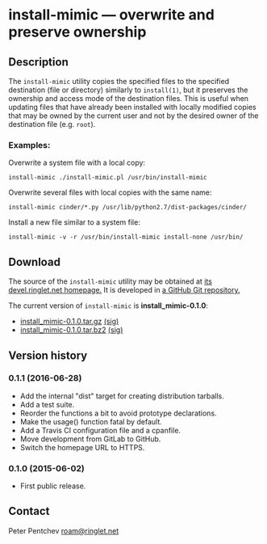 # install-mimic &mdash; overwrite and preserve ownership

## Description

The `install-mimic` utility copies the specified files to the specified
destination (file or directory) similarly to `install(1)`, but it preserves
the ownership and access mode of the destination files.  This is useful when
updating files that have already been installed with locally modified copies
that may be owned by the current user and not by the desired owner of the
destination file (e.g. `root`).

### Examples:

Overwrite a system file with a local copy:

	install-mimic ./install-mimic.pl /usr/bin/install-mimic

Overwrite several files with local copies with the same name:

	install-mimic cinder/*.py /usr/lib/python2.7/dist-packages/cinder/

Install a new file similar to a system file:

	install-mimic -v -r /usr/bin/install-mimic install-none /usr/bin/

## Download

The source of the `install-mimic` utility may be obtained at
[its devel.ringlet.net homepage.][devel]  It is developed in
[a GitHub Git repository.][github]

The current version of `install-mimic` is **install_mimic-0.1.0**:

- [install_mimic-0.1.0.tar.gz][im-0.1.0.tar.gz] [(sig)][im-0.1.0.tar.gz.asc]
- [install_mimic-0.1.0.tar.bz2][im-0.1.0.tar.bz2] [(sig)][im-0.1.0.tar.bz2.asc]

## Version history

### 0.1.1 (2016-06-28)

- Add the internal "dist" target for creating distribution tarballs.
- Add a test suite.
- Reorder the functions a bit to avoid prototype declarations.
- Make the usage() function fatal by default.
- Add a Travis CI configuration file and a cpanfile.
- Move development from GitLab to GitHub.
- Switch the homepage URL to HTTPS.

### 0.1.0 (2015-06-02)

- First public release.

## Contact

Peter Pentchev <roam@ringlet.net>

[devel]: https://devel.ringlet.net/misc/install-mimic/
[github]: https://github.com/ppentchev/install-mimic

[im-0.1.0.tar.gz]: http://devel.ringlet.net/misc/install-mimic/install_mimic-0.1.0.tar.gz
[im-0.1.0.tar.gz.asc]: http://devel.ringlet.net/misc/install-mimic/install_mimic-0.1.0.tar.gz.asc
[im-0.1.0.tar.bz2]: http://devel.ringlet.net/misc/install-mimic/install_mimic-0.1.0.tar.bz2
[im-0.1.0.tar.bz2.asc]: http://devel.ringlet.net/misc/install-mimic/install_mimic-0.1.0.tar.bz2.asc
